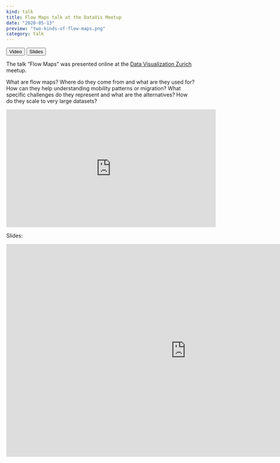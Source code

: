 ```yaml
---
kind: talk
title: Flow Maps talk at the DataVis Meetup
date: "2020-05-13"
preview: "two-kinds-of-flow-maps.png"
category: talk
---
```

<button href="https://www.youtube.com/watch?v=BEkvW5cB3XA">Video</button>
<button href="https://docs.google.com/presentation/d/1NLrWQCfOSvZXlpmCeOOvMe6bJD1nUzCp40JTp9uCmEk/embed?start=false&loop=false&delayms=3000" variant=outline>Slides</button>


The talk ”Flow Maps” was presented online at 
the [Data Visualization Zurich](https://www.meetup.com/datavis-zurich/events/270384574/) meetup.

What are flow maps? Where do they come from and what are they used for? How can they help understanding mobility patterns or migration? What specific challenges do they represent and what are the alternatives? How do they scale to very large datasets?

<iframe width="560" height="315" src="https://www.youtube-nocookie.com/embed/BEkvW5cB3XA?rel=0" frameborder="0" allow="accelerometer; autoplay; encrypted-media; gyroscope; picture-in-picture" allowfullscreen></iframe>

Slides:
<iframe src="https://docs.google.com/presentation/d/1NLrWQCfOSvZXlpmCeOOvMe6bJD1nUzCp40JTp9uCmEk/embed?start=false&loop=false&delayms=3000" frameborder="0" width="960" height="569" allowfullscreen="true" mozallowfullscreen="true" webkitallowfullscreen="true"></iframe>



